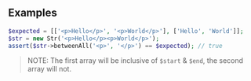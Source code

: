 ## Examples
```php
$expected = [['<p>Hello</p>', '<p>World</p>'], ['Hello', 'World']];
$str = new Str('<p>Hello</p><p>World</p>');
assert($str->betweenAll('<p>', '</p>') == $expected); // true
```

> NOTE: The first array will be inclusive of `$start` & `$end`, the second array will not.
